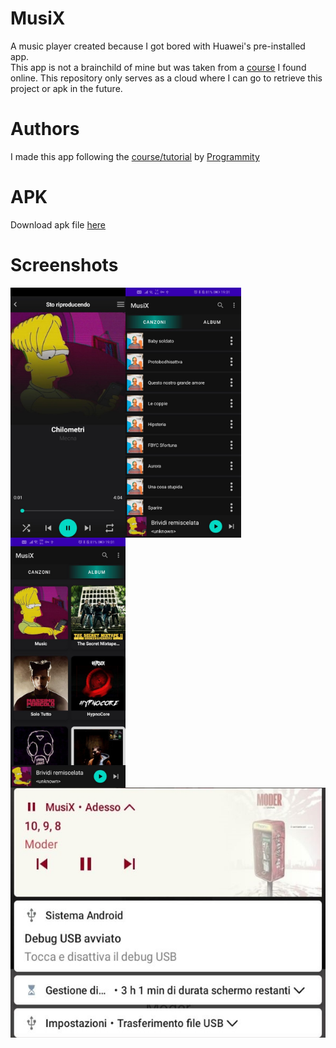 # MusiX

A music player created because I got bored with Huawei's pre-installed app.<br />This app is not a brainchild of mine but was taken from a [course](https://www.youtube.com/playlist?list=PLwQLA73lSe1RfjMzbRLoIkcIJBu25FnVJ) I found online. This repository only serves as a cloud where I can go to retrieve this project or apk in the future.

# Authors
I made this app following the [course/tutorial](https://www.youtube.com/playlist?list=PLwQLA73lSe1RfjMzbRLoIkcIJBu25FnVJ) by [Programmity](https://www.youtube.com/channel/UC0gObgODeCoWwk5wYysAidQ)

# APK
Download apk file [here](https://gitlab.com/keyezen/musix/-/raw/main/app-debug.apk?ref_type=heads)

# Screenshots

<img align="left" src="https://raw.githubusercontent.com/mattiaudisio/Musix/refs/heads/main/image_for_github/photo_2022-03-28_19-02-42.png" alt="" height="400">
<img align="left" src="https://github.com/mattiaudisio/Musix/blob/main/image_for_github/photo_2022-03-28_19-02-44%20(2).png?raw=true" alt="" height="400">
<img align="left" src="https://github.com/mattiaudisio/Musix/blob/main/image_for_github/photo_2022-03-28_19-02-44.png?raw=true" alt="" height="400">
<br /><br /><br />
<img align="left" src="https://github.com/mattiaudisio/Musix/blob/main/image_for_github/photo_2022-03-28_19-02-43.png?raw=true" alt="" height="400">
